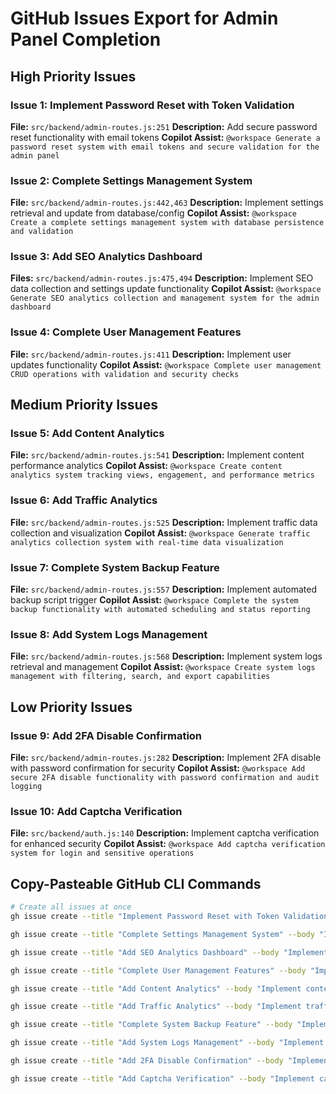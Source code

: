 # GitHub Issues Export for Admin Panel Completion

## High Priority Issues

### Issue 1: Implement Password Reset with Token Validation
**File:** `src/backend/admin-routes.js:251`
**Description:** Add secure password reset functionality with email tokens
**Copilot Assist:** `@workspace Generate a password reset system with email tokens and secure validation for the admin panel`

### Issue 2: Complete Settings Management System
**File:** `src/backend/admin-routes.js:442,463`
**Description:** Implement settings retrieval and update from database/config
**Copilot Assist:** `@workspace Create a complete settings management system with database persistence and validation`

### Issue 3: Add SEO Analytics Dashboard
**Files:** `src/backend/admin-routes.js:475,494`
**Description:** Implement SEO data collection and settings update functionality
**Copilot Assist:** `@workspace Generate SEO analytics collection and management system for the admin dashboard`

### Issue 4: Complete User Management Features
**File:** `src/backend/admin-routes.js:411`
**Description:** Implement user updates functionality
**Copilot Assist:** `@workspace Complete user management CRUD operations with validation and security checks`

## Medium Priority Issues

### Issue 5: Add Content Analytics
**File:** `src/backend/admin-routes.js:541`
**Description:** Implement content performance analytics
**Copilot Assist:** `@workspace Create content analytics system tracking views, engagement, and performance metrics`

### Issue 6: Add Traffic Analytics
**File:** `src/backend/admin-routes.js:525`
**Description:** Implement traffic data collection and visualization
**Copilot Assist:** `@workspace Generate traffic analytics collection system with real-time data visualization`

### Issue 7: Complete System Backup Feature
**File:** `src/backend/admin-routes.js:557`
**Description:** Implement automated backup script trigger
**Copilot Assist:** `@workspace Complete the system backup functionality with automated scheduling and status reporting`

### Issue 8: Add System Logs Management
**File:** `src/backend/admin-routes.js:568`
**Description:** Implement system logs retrieval and management
**Copilot Assist:** `@workspace Create system logs management with filtering, search, and export capabilities`

## Low Priority Issues

### Issue 9: Add 2FA Disable Confirmation
**File:** `src/backend/admin-routes.js:282`
**Description:** Implement 2FA disable with password confirmation for security
**Copilot Assist:** `@workspace Add secure 2FA disable functionality with password confirmation and audit logging`

### Issue 10: Add Captcha Verification
**File:** `src/backend/auth.js:140`
**Description:** Implement captcha verification for enhanced security
**Copilot Assist:** `@workspace Add captcha verification system for login and sensitive operations`

## Copy-Pasteable GitHub CLI Commands

```bash
# Create all issues at once
gh issue create --title "Implement Password Reset with Token Validation" --body "Add secure password reset functionality with email tokens. File: src/backend/admin-routes.js:251"

gh issue create --title "Complete Settings Management System" --body "Implement settings retrieval and update from database/config. Files: src/backend/admin-routes.js:442,463"

gh issue create --title "Add SEO Analytics Dashboard" --body "Implement SEO data collection and settings update functionality. Files: src/backend/admin-routes.js:475,494"

gh issue create --title "Complete User Management Features" --body "Implement user updates functionality. File: src/backend/admin-routes.js:411"

gh issue create --title "Add Content Analytics" --body "Implement content performance analytics. File: src/backend/admin-routes.js:541"

gh issue create --title "Add Traffic Analytics" --body "Implement traffic data collection and visualization. File: src/backend/admin-routes.js:525"

gh issue create --title "Complete System Backup Feature" --body "Implement automated backup script trigger. File: src/backend/admin-routes.js:557"

gh issue create --title "Add System Logs Management" --body "Implement system logs retrieval and management. File: src/backend/admin-routes.js:568"

gh issue create --title "Add 2FA Disable Confirmation" --body "Implement 2FA disable with password confirmation for security. File: src/backend/admin-routes.js:282"

gh issue create --title "Add Captcha Verification" --body "Implement captcha verification for enhanced security. File: src/backend/auth.js:140"
```
